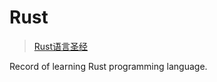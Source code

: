 # Rust

> [Rust语言圣经](https://course.rs/basic/variable.html)

Record of learning Rust programming language.
